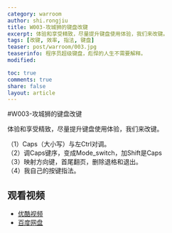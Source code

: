 ```yaml
---
category: warroom
author: shi.rongjiu
title: W003-攻城狮的键盘改键
excerpt: 体验和享受精致，尽量提升键盘使用体验，我们来改键。
tags: [改键, 效率, 指法, 键盘]
teaser: post/warroom/003.jpg
teaserinfo: 程序员超级键盘，彪悍的人生不需要解释。
modified: 

toc: true
comments: true
share: false
layout: article
---
```


#W003-攻城狮的键盘改键

体验和享受精致，尽量提升键盘使用体验，我们来改键。  

（1）Caps（大小写）与左Ctrl对调。  
（2）调Caps键序，变成Mode_switch，加Shift是Caps  
（3）映射方向键，首尾翻页，删除退格和退出。  
（4）我自己的按键指法。

## 观看视频

  * [优酷视频](http://v.youku.com/v_show/id_XNzkzMDgyMjUy.html)
  * [百度网盘](http://pan.baidu.com/share/link?shareid=4181410589&uk=1380913564&fid=401028855718447)
